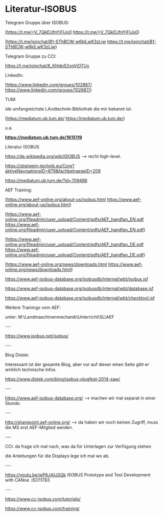 # Literatur-ISOBUS

Telegram Gruppe über ISOBUS:

\[<https://t.me/+V_7QkEUfnYjFlJo0> <https://t.me/+V_7QkEUfnYjFlJo0>)

\[<https://t.me/joinchat/B1-SThBCW-w6klLwK3zLjw> <https://t.me/joinchat/B1-SThBCW-w6klLwK3zLjw>)

Telegram Gruppe zu CCI:

<https://t.me/joinchat/8_KHdpS2ynVjOTUy>

LinkedIn:

\[<https://www.linkedin.com/groups/102887/> <https://www.linkedin.com/groups/102887/>)

TUM:

ide umfangreichste LAndtechnik-Bibliothek die mir bekannt ist:

\[<https://mediatum.ub.tum.de/> <https://mediatum.ub.tum.de/>)

u.a.

**https://mediatum.ub.tum.de/1615119**

Literatur ISOBUS

<https://de.wikipedia.org/wiki/ISOBUS> --> recht high-level.

<https://obstwein-technik.eu/Core?aktiveNavigationsID=879&fachbetraegeID=209>

<https://mediatum.ub.tum.de/?id=709486>

AEF Training:

\[<https://www.aef-online.org/about-us/isobus.html> <https://www.aef-online.org/about-us/isobus.html>)

\[<https://www.aef-online.org/fileadmin/user_upload/Content/pdfs/AEF_handfan_EN.pdf> <https://www.aef-online.org/fileadmin/user_upload/Content/pdfs/AEF_handfan_EN.pdf>)

\[<https://www.aef-online.org/fileadmin/user_upload/Content/pdfs/AEF_handfan_DE.pdf> <https://www.aef-online.org/fileadmin/user_upload/Content/pdfs/AEF_handfan_DE.pdf>)

\[<https://www.aef-online.org/news/downloads.html> <https://www.aef-online.org/news/downloads.html>)

<https://www.aef-isobus-database.org/isobusdb/internal/wbt/isobus.jsf>

<https://www.aef-isobus-database.org/isobusdb/internal/wbt/database.jsf>

<https://www.aef-isobus-database.org/isobusdb/internal/wbt/checktool.jsf>

Weitere Trainings vom AEF:

unter: M:\\Landmaschinenmechanik\\Unterricht\\SL\\AEF

\---

<https://www.isobus.net/isobus/>

\---

Blog Distek:

Interessant ist der gesamte Blog, aber nur auf dieser einen Seite gibt er wirklich technische Infos.

<https://www.distek.com/blog/isobus-plugfest-2014-saw/>

\---

<https://www.aef-isobus-database.org/> --> machen wir mal separat in einer Stunde.

\---

<http://sharepoint.aef-online.org/> --> da haben wir noch keinen Zugriff, muss die MS erst AEF-Mitglied werden.

\---

CCI: da frage ich mal nach, was da für Unterlagen zur Verfügung stehen

die Anleitungen für die Displays lege ich mal wo ab.

\---

<https://youtu.be/wP8J4ilJ0Qk> ISOBUS Prototype and Test Development with CANoe .ISO11783

\---

<https://www.cc-isobus.com/tutorials/>

<https://www.cc-isobus.com/training/>
